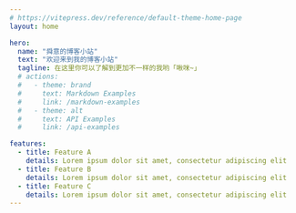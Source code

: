 ```yaml
---
# https://vitepress.dev/reference/default-theme-home-page
layout: home

hero:
  name: "舜意的博客小站"
  text: "欢迎来到我的博客小站"
  tagline: 在这里你可以了解到更加不一样的我哟「啾咪~」
  # actions:
  #   - theme: brand
  #     text: Markdown Examples
  #     link: /markdown-examples
  #   - theme: alt
  #     text: API Examples
  #     link: /api-examples

features:
  - title: Feature A
    details: Lorem ipsum dolor sit amet, consectetur adipiscing elit
  - title: Feature B
    details: Lorem ipsum dolor sit amet, consectetur adipiscing elit
  - title: Feature C
    details: Lorem ipsum dolor sit amet, consectetur adipiscing elit
---
```


